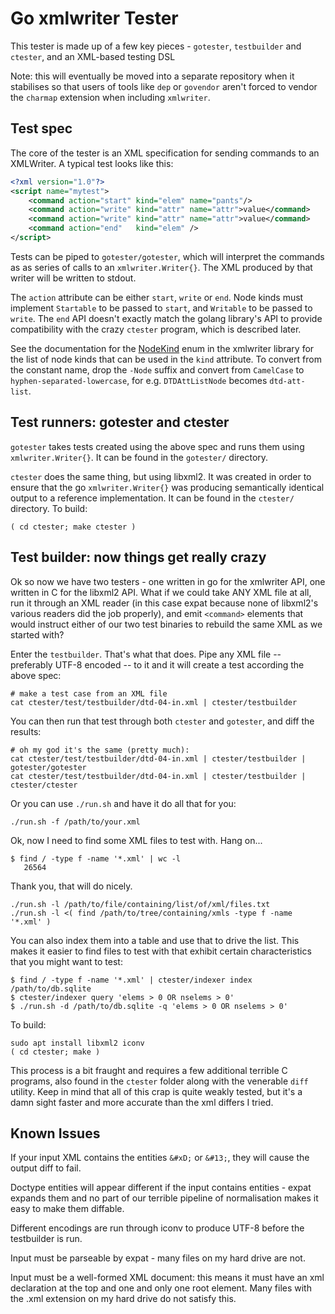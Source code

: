 Go xmlwriter Tester
===================

This tester is made up of a few key pieces - `gotester`, `testbuilder` and
`ctester`, and an XML-based testing DSL

Note: this will eventually be moved into a separate repository when it
stabilises so that users of tools like `dep` or `govendor` aren't forced to
vendor the `charmap` extension when including `xmlwriter`.


Test spec
---------

The core of the tester is an XML specification for sending commands to an
XMLWriter. A typical test looks like this:

```xml
<?xml version="1.0"?>
<script name="mytest">
    <command action="start" kind="elem" name="pants"/>
    <command action="write" kind="attr" name="attr">value</command>
    <command action="write" kind="attr" name="attr">value</command>
    <command action="end"   kind="elem" />
</script>
```

Tests can be piped to `gotester/gotester`, which will interpret the commands as 
as series of calls to an `xmlwriter.Writer{}`. The XML produced by that writer
will be written to stdout.

The `action` attribute can be either `start`, `write` or `end`. Node kinds must
implement `Startable` to be passed to `start`, and `Writable` to be passed to
`write`. The `end` API doesn't exactly match the golang library's API to
provide compatibility with the crazy `ctester` program, which is described
later.

See the documentation for the
[NodeKind](http://godoc.org/github.com/shabbyrobe/xmlwriter/#NodeKind) enum in
the xmlwriter library for the list of node kinds that can be used in the `kind`
attribute. To convert from the constant name, drop the `-Node` suffix and
convert from `CamelCase` to `hyphen-separated-lowercase`, for e.g.
`DTDAttListNode` becomes `dtd-att-list`.


Test runners: gotester and ctester
----------------------------------

`gotester` takes tests created using the above spec and runs them using
`xmlwriter.Writer{}`. It can be found in the `gotester/` directory.

`ctester` does the same thing, but using libxml2. It was created in order to
ensure that the go `xmlwriter.Writer{}` was producing semantically identical
output to a reference implementation. It can be found in the `ctester/`
directory. To build:

    ( cd ctester; make ctester )


Test builder: now things get really crazy
-----------------------------------------

Ok so now we have two testers - one written in go for the xmlwriter API, one
written in C for the libxml2 API. What if we could take ANY XML file at all,
run it through an XML reader (in this case expat because none of libxml2's
various readers did the job properly), and emit `<command>` elements that would
instruct either of our two test binaries to rebuild the same XML as we started with?

Enter the `testbuilder`. That's what that does. Pipe any XML file -- preferably
UTF-8 encoded -- to it and it will create a test according the above spec:

    # make a test case from an XML file
    cat ctester/test/testbuilder/dtd-04-in.xml | ctester/testbuilder

You can then run that test through both `ctester` and `gotester`, and diff the
results:

    # oh my god it's the same (pretty much):
    cat ctester/test/testbuilder/dtd-04-in.xml | ctester/testbuilder | gotester/gotester
    cat ctester/test/testbuilder/dtd-04-in.xml | ctester/testbuilder | ctester/ctester

Or you can use `./run.sh` and have it do all that for you:

    ./run.sh -f /path/to/your.xml

Ok, now I need to find some XML files to test with. Hang on...

    $ find / -type f -name '*.xml' | wc -l
       26564

Thank you, that will do nicely.

    ./run.sh -l /path/to/file/containing/list/of/xml/files.txt
    ./run.sh -l <( find /path/to/tree/containing/xmls -type f -name '*.xml' )

You can also index them into a table and use that to drive the list. This makes
it easier to find files to test with that exhibit certain characteristics that
you might want to test:

    $ find / -type f -name '*.xml' | ctester/indexer index /path/to/db.sqlite
    $ ctester/indexer query 'elems > 0 OR nselems > 0'
    $ ./run.sh -d /path/to/db.sqlite -q 'elems > 0 OR nselems > 0'

To build:

    sudo apt install libxml2 iconv
    ( cd ctester; make )

This process is a bit fraught and requires a few additional terrible C programs,
also found in the `ctester` folder along with the venerable `diff` utility.
Keep in mind that all of this crap is quite weakly tested, but it's a damn
sight faster and more accurate than the xml differs I tried.


Known Issues
------------

If your input XML contains the entities `&#xD;` or `&#13;`, they will cause the
output diff to fail.

Doctype entities will appear different if the input contains entities - expat
expands them and no part of our terrible pipeline of normalisation makes it
easy to make them diffable.

Different encodings are run through iconv to produce UTF-8 before the testbuilder
is run.

Input must be parseable by expat - many files on my hard drive are not.

Input must be a well-formed XML document: this means it must have an xml declaration
at the top and one and only one root element. Many files with the .xml
extension on my hard drive do not satisfy this.


